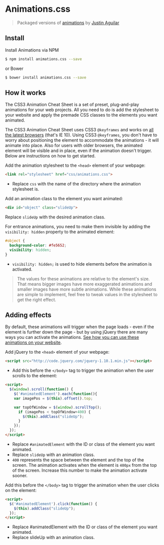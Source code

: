 # Animations.css

> Packaged versions of [animations](http://www.justinaguilar.com/animations) by [Justin Aguilar](http://www.justinaguilar.com)

## Install

Install Animations via NPM

~~~ bash
$ npm install animations.css --save
~~~

or Bower

~~~ bash
$ bower install animations.css --save
~~~

## How it works

The CSS3 Animation Cheat Sheet is a set of preset, plug-and-play animations for your web projects. All you need to do is add the stylesheet to your website and apply the premade CSS classes to the elements you want animated.

The CSS3 Animation Cheat Sheet uses CSS3 `@keyframes` and works on [all the latest browsers](http://www.w3schools.com/cssref/css3_pr_animation-keyframes.asp) (that's IE 10). Using CSS3 `@keyframes`, you don't have to worry about positioning the element to accommodate the animations - it will animate into place. Also for users with older browsers, the animated element will be visible and in place, even if the animation doesn't trigger. Below are instructions on how to get started.

Add the animation stylesheet to the `<head>` element of your webpage:

~~~ html
<link rel="stylesheet" href="css/animations.css">
~~~

- Replace `css` with the name of the directory where the animation stylesheet is.

Add an animation class to the element you want animated:

~~~ html
<div id="object" class="slideUp">
~~~

Replace `slideUp` with the desired animation class.

For entrance animations, you need to make them invisible by adding the `visibility: hidden` property to the animated element:

~~~ css
#object {
  background-color: #fe5652;
  visibility: hidden;
}
~~~

- `visibility: hidden;` is used to hide elements before the animation is activated.

> The values for these animations are relative to the element's size. That means bigger images have more exaggerated animations and smaller images have more subtle animations. While these animations are simple to implement, feel free to tweak values in the stylesheet to get the right effect.

## Adding effects

By default, these animations will trigger when the page loads - even if the element is further down the page - but by using jQuery there are many ways you can activate the animations. [See how you can use these animations on your website](http://www.justinaguilar.com/animations/scrolling.html).

Add jQuery to the `<head>` element of your webpage:

~~~ html
<script src="http://code.jquery.com/jquery-1.10.1.min.js"></script>
~~~

- Add this before the `</body>` tag to trigger the animation when the user scrolls to the element:

~~~ html
<script>
  $(window).scroll(function() {
    $('#animatedElement').each(function(){
    var imagePos = $(this).offset().top;

    var topOfWindow = $(window).scrollTop();
      if (imagePos < topOfWindow+400) {
        $(this).addClass("slideUp");
      }
    });
  });
</script>
~~~

- Replace `#animatedElement` with the ID or class of the element you want animated.
- Replace `slideUp` with an animation class.
- `400` represents the space between the element and the top of the screen. The animation activates when the element is `400px` from the top of the screen. Increase this number to make the animation activate sooner.

Add this before the `</body>` tag to trigger the animation when the user clicks on the element:

~~~ html
<script>
  $('#animatedElement').click(function() {
    $(this).addClass("slideUp");
  });
</script>
~~~

- Replace #animatedElement with the ID or class of the element you want animated.
- Replace slideUp with an animation class.
